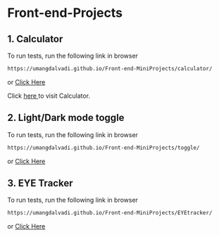 # Front-end-Projects


## 1. Calculator


To run tests, run the following link in browser

```bash
https://umangdalvadi.github.io/Front-end-MiniProjects/calculator/
```
or
[Click Here](https://umangdalvadi.github.io/Front-end-MiniProjects/calculator/)

Click <a href="https://umangdalvadi.github.io/Front-end-MiniProjects/calculator/" 
           target="_blank">here
        </a> to visit Calculator.

## 2. Light/Dark mode toggle


To run tests, run the following link in browser

```bash
https://umangdalvadi.github.io/Front-end-MiniProjects/toggle/
```
or
[Click Here](https://umangdalvadi.github.io/Front-end-MiniProjects/toggle/)

## 3. EYE Tracker


To run tests, run the following link in browser

```bash
https://umangdalvadi.github.io/Front-end-MiniProjects/EYEtracker/
```
or
[Click Here](https://umangdalvadi.github.io/Front-end-MiniProjects/EYEtracker/)


